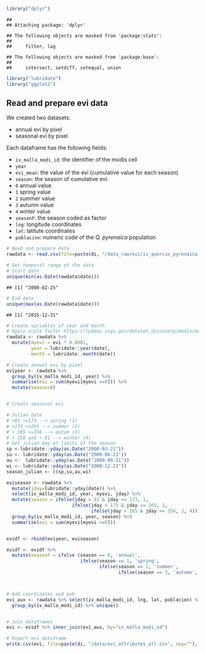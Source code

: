 ``` r
library("dplyr")
```

    ## 
    ## Attaching package: 'dplyr'

    ## The following objects are masked from 'package:stats':
    ## 
    ##     filter, lag

    ## The following objects are masked from 'package:base':
    ## 
    ##     intersect, setdiff, setequal, union

``` r
library("lubridate")
library("ggplot2")
```

Read and prepare evi data
-------------------------

We created two datasets:

-   annual evi by pixel
-   seasonal evi by pixel

Each dataframe has the following fields:

-   `iv_malla_modi_id`: the identifier of the modis cell
-   `year`
-   `evi_mean`: the value of the evi (cumulative value for each season)
-   `season`: the season of cumulative evi:
-   `0` annual value
-   `1` spring value
-   `2` summer value
-   `3` autumn value
-   `4` winter value
-   `seasonF`: the season coded as factor
-   `lng`: longitude coordinates
-   `lat`: latitute coordinates
-   `poblacion`: numeric code of the *Q. pyrenaica* population

``` r
# Read and prepare data
rawdata <- read.csv(file=paste(di, "/data_raw/evi/iv_quercus_pyrenaica.csv", sep= ""), header = TRUE, sep = ',')

# Get temporal range of the data
# Start date
unique(min(as.Date(rawdata$date)))
```

    ## [1] "2000-02-25"

``` r
# End date 
unique(max(as.Date(rawdata$date)))
```

    ## [1] "2015-12-31"

``` r
# Create variables of year and month 
# Apply scale factor https://lpdaac.usgs.gov/dataset_discovery/modis/modis_products_table/mod13q1 
rawdata <- rawdata %>% 
  mutate(myevi = evi * 0.0001,
         year = lubridate::year(date),
         month = lubridate::month(date))

# Create annual evi by pixel 
eviyear <- rawdata %>% 
  group_by(iv_malla_modi_id, year) %>%
  summarise(evi = sum(myevi[myevi >=0])) %>%
  mutate(season=0)


# Create seasonal evi 

# Julian date 
# >81 <=173 --> spring (1)
# >173 <=265 --> summer (2)
# > 265 <=356 --> autum (3)
# > 356 and < 81 --> winter (4)
# Get julian day of limits of the season
sp <-lubridate::yday(as.Date("2000-03-21"))
su <- lubridate::yday(as.Date("2000-06-21"))
au <-  lubridate::yday(as.Date("2000-09-21"))
wi <- lubridate::yday(as.Date("2000-12-21"))
season_julian <- c(sp,su,au,wi)

eviseason <- rawdata %>%
  mutate(jday=lubridate::yday(date)) %>%
  select(iv_malla_modi_id, year, myevi, jday) %>% 
  mutate(season = ifelse(jday > 81 & jday <= 173, 1,
                        ifelse(jday > 173 & jday <= 265, 2, 
                               ifelse(jday > 265 & jday <= 356, 3, 4)))) %>%
  group_by(iv_malla_modi_id, year, season) %>%
  summarise(evi = sum(myevi[myevi >=0]))


evidf <- rbind(eviyear, eviseason)

evidf <- evidf %>% 
  mutate(seasonF = ifelse (season == 0, 'annual',
                           ifelse(season == 1, 'spring',
                                  ifelse(season == 2, 'summer',
                                         ifelse(season == 3, 'autumn', 'winter')))))



# Add coordinates and pob 
evi_aux <- rawdata %>% select(iv_malla_modi_id, lng, lat, poblacion) %>%
  group_by(iv_malla_modi_id) %>% unique()


# Join dataframes 
evi <- evidf %>% inner_join(evi_aux, by="iv_malla_modi_id") 

# Export evi dataframe
write.csv(evi, file=paste(di, "/data/evi_attributes_all.csv", sep=""), row.names = FALSE)
```
